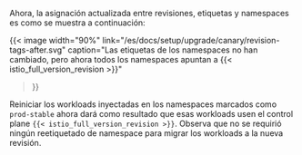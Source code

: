 ---
---
Ahora, la asignación actualizada entre revisiones, etiquetas y namespaces es como se muestra a continuación:

{{< image width="90%"
link="/es/docs/setup/upgrade/canary/revision-tags-after.svg"
caption="Las etiquetas de los namespaces no han cambiado, pero ahora todos los namespaces apuntan a {{< istio_full_version_revision >}}"
>}}

Reiniciar los workloads inyectadas en los namespaces marcados como `prod-stable` ahora dará como resultado que esas workloads usen el
control plane `{{< istio_full_version_revision >}}`.
Observa que no se requirió ningún reetiquetado de namespace para migrar los workloads a la nueva revisión.
